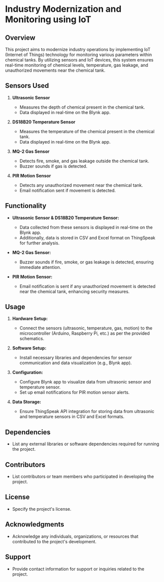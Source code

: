 # Industry Modernization and Monitoring using IoT

## Overview
This project aims to modernize industry operations by implementing IoT (Internet of Things) technology for monitoring various parameters within chemical tanks. By utilizing sensors and IoT devices, this system ensures real-time monitoring of chemical levels, temperature, gas leakage, and unauthorized movements near the chemical tank.

## Sensors Used
1. **Ultrasonic Sensor**
   - Measures the depth of chemical present in the chemical tank.
   - Data displayed in real-time on the Blynk app.

2. **DS18B20 Temperature Sensor**
   - Measures the temperature of the chemical present in the chemical tank.
   - Data displayed in real-time on the Blynk app.

3. **MQ-2 Gas Sensor**
   - Detects fire, smoke, and gas leakage outside the chemical tank.
   - Buzzer sounds if gas is detected.

4. **PIR Motion Sensor**
   - Detects any unauthorized movement near the chemical tank.
   - Email notification sent if movement is detected.

## Functionality
- **Ultrasonic Sensor & DS18B20 Temperature Sensor:**
  - Data collected from these sensors is displayed in real-time on the Blynk app.
  - Additionally, data is stored in CSV and Excel format on ThingSpeak for further analysis.

- **MQ-2 Gas Sensor:**
  - Buzzer sounds if fire, smoke, or gas leakage is detected, ensuring immediate attention.

- **PIR Motion Sensor:**
  - Email notification is sent if any unauthorized movement is detected near the chemical tank, enhancing security measures.

## Usage
1. **Hardware Setup:**
   - Connect the sensors (ultrasonic, temperature, gas, motion) to the microcontroller (Arduino, Raspberry Pi, etc.) as per the provided schematics.

2. **Software Setup:**
   - Install necessary libraries and dependencies for sensor communication and data visualization (e.g., Blynk app).

3. **Configuration:**
   - Configure Blynk app to visualize data from ultrasonic sensor and temperature sensor.
   - Set up email notifications for PIR motion sensor alerts.

4. **Data Storage:**
   - Ensure ThingSpeak API integration for storing data from ultrasonic and temperature sensors in CSV and Excel formats.

## Dependencies
- List any external libraries or software dependencies required for running the project.

## Contributors
- List contributors or team members who participated in developing the project.

## License
- Specify the project's license.

## Acknowledgments
- Acknowledge any individuals, organizations, or resources that contributed to the project's development.

## Support
- Provide contact information for support or inquiries related to the project.
